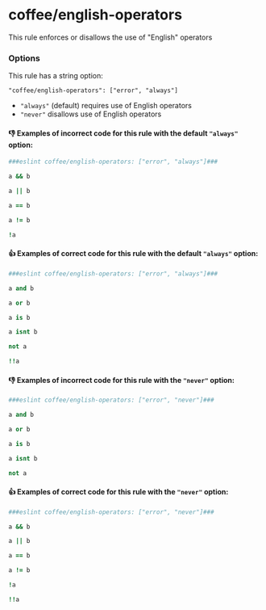 # coffee/english-operators

This rule enforces or disallows the use of "English" operators

### Options

This rule has a string option:
```
"coffee/english-operators": ["error", "always"]
```
- `"always"` (default) requires use of English operators
- `"never"` disallows use of English operators

#### :-1: Examples of **incorrect** code for this rule with the default `"always"` option:
```coffeescript
###eslint coffee/english-operators: ["error", "always"]###

a && b

a || b

a == b

a != b

!a
```

#### :+1: Examples of **correct** code for this rule with the default `"always"` option:
```coffeescript
###eslint coffee/english-operators: ["error", "always"]###

a and b

a or b

a is b

a isnt b

not a

!!a
```

#### :-1: Examples of **incorrect** code for this rule with the `"never"` option:
```coffeescript
###eslint coffee/english-operators: ["error", "never"]###

a and b

a or b

a is b

a isnt b

not a
```

#### :+1: Examples of **correct** code for this rule with the `"never"` option:
```coffeescript
###eslint coffee/english-operators: ["error", "never"]###

a && b

a || b

a == b

a != b

!a

!!a
```
